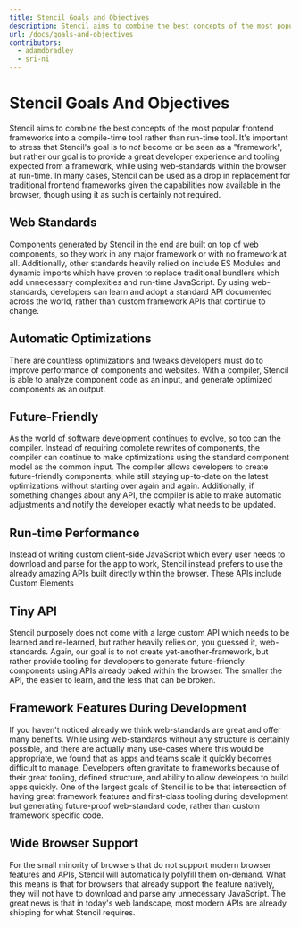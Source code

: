 ```yaml
---
title: Stencil Goals and Objectives
description: Stencil aims to combine the best concepts of the most popular frontend frameworks into a compile-time tool rather than run-time tool.
url: /docs/goals-and-objectives
contributors:
  - adamdbradley
  - sri-ni
---
```


# Stencil Goals And Objectives

Stencil aims to combine the best concepts of the most popular frontend frameworks into a compile-time tool rather than run-time tool. It's important to stress that Stencil's goal is to *not* become or be seen as a "framework", but rather our goal is to provide a great developer experience and tooling expected from a framework, while using web-standards within the browser at run-time. In many cases, Stencil can be used as a drop in replacement for traditional frontend frameworks given the capabilities now available in the browser, though using it as such is certainly not required.

## Web Standards
Components generated by Stencil in the end are built on top of web components, so they work in any major framework or with no framework at all. Additionally, other standards heavily relied on include ES Modules and dynamic imports which have proven to replace traditional bundlers which add unnecessary complexities and run-time JavaScript. By using web-standards, developers can learn and adopt a standard API documented across the world, rather than custom framework APIs that continue to change.

## Automatic Optimizations
There are countless optimizations and tweaks developers must do to improve performance of components and websites. With a compiler, Stencil is able to analyze component code as an input, and generate optimized components as an output.

## Future-Friendly
As the world of software development continues to evolve, so too can the compiler. Instead of requiring complete rewrites of components, the compiler can continue to make optimizations using the standard component model as the common input. The compiler allows developers to create future-friendly components, while still staying up-to-date on the latest optimizations without starting over again and again. Additionally, if something changes about any API, the compiler is able to make automatic adjustments and notify the developer exactly what needs to be updated.

## Run-time Performance
Instead of writing custom client-side JavaScript which every user needs to download and parse for the app to work, Stencil instead prefers to use the already amazing APIs built directly within the browser. These APIs include Custom Elements

## Tiny API
Stencil purposely does not come with a large custom API which needs to be learned and re-learned, but rather heavily relies on, you guessed it, web-standards. Again, our goal is to not create yet-another-framework, but rather provide tooling for developers to generate future-friendly components using APIs already baked within the browser. The smaller the API, the easier to learn, and the less that can be broken.

## Framework Features During Development
If you haven't noticed already we think web-standards are great and offer many benefits. While using web-standards without any structure is certainly possible, and there are actually many use-cases where this would be appropriate, we found that as apps and teams scale it quickly becomes difficult to manage. Developers often gravitate to frameworks because of their great tooling, defined structure, and ability to allow developers to build apps quickly. One of the largest goals of Stencil is to be that intersection of having great framework features and first-class tooling during development but generating future-proof web-standard code, rather than custom framework specific code.

## Wide Browser Support
For the small minority of browsers that do not support modern browser features and APIs, Stencil will automatically polyfill them on-demand. What this means is that for browsers that already support the feature natively, they will not have to download and parse any unnecessary JavaScript. The great news is that in today's web landscape, most modern APIs are already shipping for what Stencil requires.
